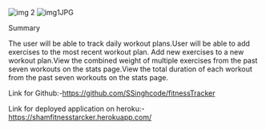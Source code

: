 ![img 2](https://user-images.githubusercontent.com/90226185/142237568-ac23534f-79cd-45ab-aa16-acf7ea6ff54a.JPG)
![img1JPG](https://user-images.githubusercontent.com/90226185/142237574-470948fe-925c-4dc4-b674-9484fde8b8eb.JPG)

Summary


The user will be able to track daily workout plans.User will be able to add exercises to the most recent workout plan.
Add new exercises to a new workout plan.View the combined weight of multiple exercises from the past seven workouts on the stats page.View the total duration of each workout from the past seven workouts on the stats page.


Link for Github:-https://github.com/SSinghcode/fitnessTracker


Link for deployed application on heroku:-https://shamfitnesstarcker.herokuapp.com/